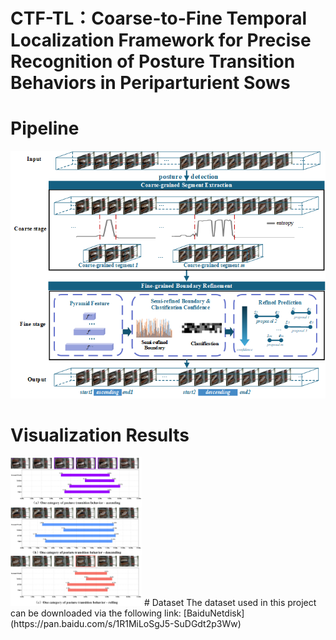 # CTF-TL：Coarse-to-Fine Temporal Localization Framework for Precise  Recognition of Posture Transition Behaviors in Periparturient Sows
# Pipeline
![](https://github.com/ChenZikang66/CTF-TL/blob/main/pipeline.png)
# Visualization Results
<img src="https://github.com/ChenZikang66/CTF-TL/blob/main/visualization%20results.png" width="210px">
# Dataset
The dataset used in this project can be downloaded via the following link: [BaiduNetdisk](https://pan.baidu.com/s/1R1MiLoSgJ5-SuDGdt2p3Ww)
